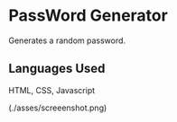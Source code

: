 # PassWord Generator

Generates a random password.

## Languages Used
HTML, CSS, Javascript

(./asses/screeenshot.png)